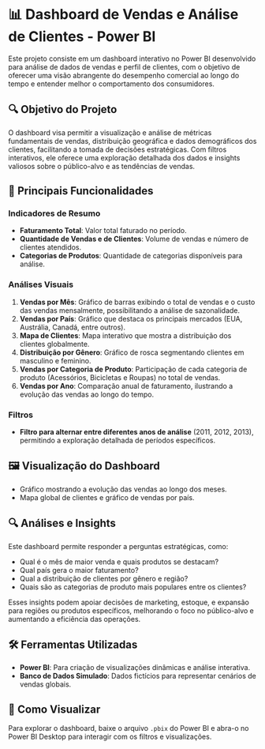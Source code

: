 # 📊 Dashboard de Vendas e Análise de Clientes - Power BI

Este projeto consiste em um dashboard interativo no Power BI desenvolvido para análise de dados de vendas e perfil de clientes, com o objetivo de oferecer uma visão abrangente do desempenho comercial ao longo do tempo e entender melhor o comportamento dos consumidores.

## 🔍 Objetivo do Projeto
O dashboard visa permitir a visualização e análise de métricas fundamentais de vendas, distribuição geográfica e dados demográficos dos clientes, facilitando a tomada de decisões estratégicas. Com filtros interativos, ele oferece uma exploração detalhada dos dados e insights valiosos sobre o público-alvo e as tendências de vendas.

## 🎯 Principais Funcionalidades

### Indicadores de Resumo
- **Faturamento Total**: Valor total faturado no período.
- **Quantidade de Vendas e de Clientes**: Volume de vendas e número de clientes atendidos.
- **Categorias de Produtos**: Quantidade de categorias disponíveis para análise.

### Análises Visuais
1. **Vendas por Mês**: Gráfico de barras exibindo o total de vendas e o custo das vendas mensalmente, possibilitando a análise de sazonalidade.
2. **Vendas por País**: Gráfico que destaca os principais mercados (EUA, Austrália, Canadá, entre outros).
3. **Mapa de Clientes**: Mapa interativo que mostra a distribuição dos clientes globalmente.
4. **Distribuição por Gênero**: Gráfico de rosca segmentando clientes em masculino e feminino.
5. **Vendas por Categoria de Produto**: Participação de cada categoria de produto (Acessórios, Bicicletas e Roupas) no total de vendas.
6. **Vendas por Ano**: Comparação anual de faturamento, ilustrando a evolução das vendas ao longo do tempo.

### Filtros
- **Filtro para alternar entre diferentes anos de análise** (2011, 2012, 2013), permitindo a exploração detalhada de períodos específicos.

## 🖼️ Visualização do Dashboard
- Gráfico mostrando a evolução das vendas ao longo dos meses.
- Mapa global de clientes e gráfico de vendas por país.

## 🔍 Análises e Insights
Este dashboard permite responder a perguntas estratégicas, como:
- Qual é o mês de maior venda e quais produtos se destacam?
- Qual país gera o maior faturamento?
- Qual a distribuição de clientes por gênero e região?
- Quais são as categorias de produto mais populares entre os clientes?

Esses insights podem apoiar decisões de marketing, estoque, e expansão para regiões ou produtos específicos, melhorando o foco no público-alvo e aumentando a eficiência das operações.

## 🛠️ Ferramentas Utilizadas
- **Power BI**: Para criação de visualizações dinâmicas e análise interativa.
- **Banco de Dados Simulado**: Dados fictícios para representar cenários de vendas globais.

## 📌 Como Visualizar
Para explorar o dashboard, baixe o arquivo `.pbix` do Power BI e abra-o no Power BI Desktop para interagir com os filtros e visualizações.
